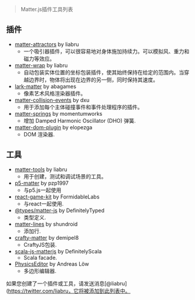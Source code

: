 > Matter.js插件工具列表

## 插件

- [matter-attractors](https://github.com/liabru/matter-attractors) by liabru
  - 一个吸引器插件，可以很容易地对身体施加持续力。可以模拟风、重力和磁力等效应。
- [matter-wrap](https://github.com/liabru/matter-wrap) by liabru
  - 自动包装实体位置的坐标包装插件，使其始终保持在给定的范围内。当穿越边界时，物体将出现在边界的另一侧，同时保持其速度。
- [lark-matter](https://github.com/abagames/lark-matter) by abagames
  - 像素艺术风格渲染器插件。
- [matter-collision-events](https://github.com/dxu/matter-collision-events) by dxu
  - 用于添加每个主体碰撞事件和事件处理程序的插件。
- [matter-springs](https://github.com/momentumworks/matter-springs) by momentumworks
  - 增加 Damped Harmonic Oscillator (DHO) 弹簧.
- [matter-dom-plugin](https://github.com/elopezga/matter-dom-plugin) by elopezga
  - DOM 渲染器.

## 工具

- [matter-tools](https://github.com/liabru/matter-tools) by liabru
  - 用于创建，测试和调试场景的工具。
- [p5-matter](http://palmerpaul.com/p5-matter/) by pzp1997
  - 与p5.js一起使用
- [react-game-kit](https://github.com/FormidableLabs/react-game-kit) by FormidableLabs
  - 与react一起使用.
- [@types/matter-js](https://www.npmjs.com/package/@types/matter-js) by DefinitelyTyped
  - 类型定义.
- [matter-lines](https://github.com/shundroid/matter-lines) by shundroid
  - 添加行.
- [crafty-matter](https://github.com/demipel8/craftymatter) by demipel8
  - CraftyJS包装.
- [scala-js-matterjs](https://github.com/DefinitelyScala/scala-js-matterjs) by DefinitelyScala
  - Scala facade.
- [PhysicsEditor](https://www.codeandweb.com/physicseditor/tutorials/how-to-create-physics-shapes-for-phaser-3-and-matterjs) by Andreas Löw
  - 多边形编辑器.

如果您创建了一个插件或工具，请发送消息[@liabru](https://twitter.com/liabru，它将被添加到此列表中。
